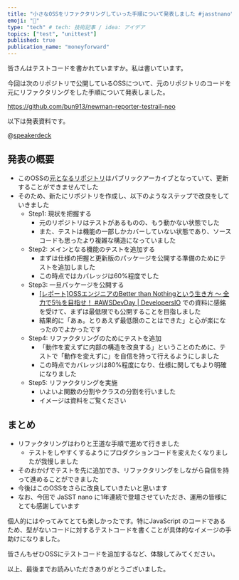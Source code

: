 ```yaml
---
title: "小さなOSSをリファクタリングしていった手順について発表しました #jasstnano"
emoji: "📝"
type: "tech" # tech: 技術記事 / idea: アイデア
topics: ["test", "unittest"]
published: true
publication_name: "moneyforward"
---
```


皆さんはテストコードを書かれていますか。私は書いています。

今回は次のリポジトリで公開しているOSSについて、元のリポジトリのコードを元にリファクタリングをした手順について発表しました。

https://github.com/bun913/newman-reporter-testrail-neo

以下は発表資料です。

@[speakerdeck](919e2eec491941f79678e3a01f183de8)

## 発表の概要

- このOSSの[元となるリポジトリ](https://github.com/billylam/newman-reporter-testrail)はパブリックアーカイブとなっていて、更新することができませんでした
- そのため、新たにリポジトリを作成し、以下のようなステップで改良をしていきました
  - Step1: 現状を把握する
    - 元のリポジトリはテストがあるものの、もう動かない状態でした
    - また、テストは機能の一部しかカバーしていない状態であり、ソースコードも思ったより複雑な構造になっていました
  - Step2: メインとなる機能のテストを追加する
    - まずは仕様の把握と更新版のパッケージを公開する準備のためにテストを追加しました
    - この時点ではカバレッジは60%程度でした
  - Step3: 一旦パッケージを公開する
    - [[レポート]OSSエンジニアのBetter than Nothingという生き方 〜 全力で5％を目指せ！ #AWSDevDay | DevelopersIO](https://dev.classmethod.jp/articles/knqyf263-oss-better-than-nothing-awsdevday/) での資料に感銘を受けて、まずは最低限でも公開することを目指しました
    - 結果的に「あぁ。とりあえず最低限のことはできた」と心が楽になったのでよかったです
  - Step4: リファクタリングのためにテストを追加
    - 「動作を変えずに内部の構造を改良する」ということのために、テストで「動作を変えずに」を自信を持って行えるようにしました
    - この時点でカバレッジは80%程度になり、仕様に関してもより明確になりました
  - Step5: リファクタリングを実施
    - いよいよ関数の分割やクラスの分割を行いました
    - イメージは資料をご覧ください

## まとめ

- リファクタリングはわりと王道な手順で進めて行きました
  - テストをしやすくするようにプロダクションコードを変えたくなりましたが我慢しました
- そのおかげでテストを先に追加でき、リファクタリングをしながら自信を持って進めることができました
- 今後はこのOSSをさらに改良していきたいと思います
- なお、今回で JaSST nano に1年連続で登壇させていただき、運用の皆様にとても感謝しています

個人的にはやってみてとても楽しかったです。特にJavaScript のコードであるため、型がないコードに対するテストコードを書くことが具体的なイメージの手助けになりました。

皆さんもぜひOSSにテストコードを追加するなど、体験してみてください。

以上、最後までお読みいただきありがとうございました。
